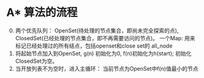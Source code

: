 # A* 算法的流程
0. 两个优先队列：
   OpenSet(待处理的节点集合，即尚未完全探索的点), 
   ClosedSet(已经处理的节点集合，即不再需要访问的节点)。
   一个Map:
   用来标记已经处理过的所有结点，包括openset和close set的 all_node
1. 将起始节点加入到OpenSet, g(n) 初始化为0, f(n)初始化为h(start);
   初始化ClosedSet为空。
2. 当开放列表不为空时，进入主循环：
	当前节点为OpenSet中f(n)值最小的节点


